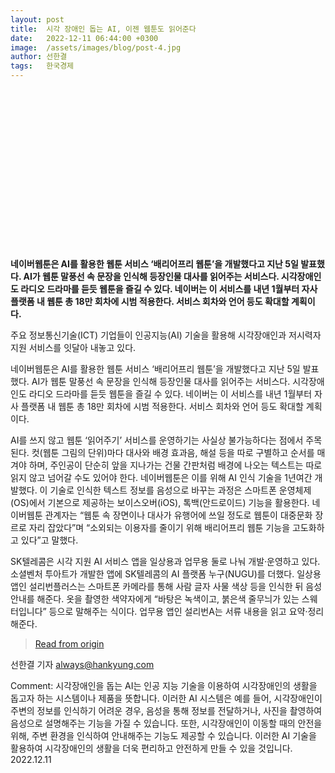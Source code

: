 ```yaml
---
layout: post
title:  시각 장애인 돕는 AI, 이젠 웹툰도 읽어준다
date:   2022-12-11 06:44:00 +0300
image:  /assets/images/blog/post-4.jpg
author: 선한결
tags:   한국경제  
---
```

<br><br><br><br><br><br><br><br><br><br><br><br><br><br><br>

**네이버웹툰은 AI를 활용한 웹툰 서비스 ‘배리어프리 웹툰’을 개발했다고 지난 5일 발표했다. AI가 웹툰 말풍선 속 문장을 인식해 등장인물 대사를 읽어주는 서비스다. 시각장애인도 라디오 드라마를 듣듯 웹툰을 즐길 수 있다. 네이버는 이 서비스를 내년 1월부터 자사 플랫폼 내 웹툰 총 18만 회차에 시범 적용한다. 서비스 회차와 언어 등도 확대할 계획이다.**

주요 정보통신기술(ICT) 기업들이 인공지능(AI) 기술을 활용해 시각장애인과 저시력자 지원 서비스를 잇달아 내놓고 있다.

네이버웹툰은 AI를 활용한 웹툰 서비스 ‘배리어프리 웹툰’을 개발했다고 지난 5일 발표했다. AI가 웹툰 말풍선 속 문장을 인식해 등장인물 대사를 읽어주는 서비스다. 시각장애인도 라디오 드라마를 듣듯 웹툰을 즐길 수 있다. 네이버는 이 서비스를 내년 1월부터 자사 플랫폼 내 웹툰 총 18만 회차에 시범 적용한다. 서비스 회차와 언어 등도 확대할 계획이다.

AI를 쓰지 않고 웹툰 ‘읽어주기’ 서비스를 운영하기는 사실상 불가능하다는 점에서 주목된다. 컷(웹툰 그림의 단위)마다 대사와 배경 효과음, 해설 등을 따로 구별하고 순서를 매겨야 하며, 주인공이 단순히 앞을 지나가는 건물 간판처럼 배경에 나오는 텍스트는 따로 읽지 않고 넘어갈 수도 있어야 한다. 네이버웹툰은 이를 위해 AI 인식 기술을 1년여간 개발했다. 이 기술로 인식한 텍스트 정보를 음성으로 바꾸는 과정은 스마트폰 운영체제(OS)에서 기본으로 제공하는 보이스오버(iOS), 톡백(안드로이드) 기능을 활용한다. 네이버웹툰 관계자는 “웹툰 속 장면이나 대사가 유행어에 쓰일 정도로 웹툰이 대중문화 장르로 자리 잡았다”며 “소외되는 이용자를 줄이기 위해 배리어프리 웹툰 기능을 고도화하고 있다”고 말했다.

SK텔레콤은 시각 지원 AI 서비스 앱을 일상용과 업무용 둘로 나눠 개발·운영하고 있다. 소셜벤처 투아트가 개발한 앱에 SK텔레콤의 AI 플랫폼 누구(NUGU)를 더했다. 일상용 앱인 설리번플러스는 스마트폰 카메라를 통해 사람 글자 사물 색상 등을 인식한 뒤 음성 안내를 해준다. 옷을 촬영한 색약자에게 “바탕은 녹색이고, 붉은색 줄무늬가 있는 스웨터입니다” 등으로 말해주는 식이다. 업무용 앱인 설리번A는 서류 내용을 읽고 요약·정리해준다.

> <a href="https://n.news.naver.com/mnews/article/015/0004786013?sid=105">Read from origin</a>

선한결 기자 always@hankyung.com

Comment: 시각장애인을 돕는 AI는 인공 지능 기술을 이용하여 시각장애인의 생활을 돕고자 하는 시스템이나 제품을 뜻합니다. 이러한 AI 시스템은 예를 들어, 시각장애인이 주변의 정보를 인식하기 어려운 경우, 음성을 통해 정보를 전달하거나, 사진을 촬영하여 음성으로 설명해주는 기능을 가질 수 있습니다. 또한, 시각장애인이 이동할 때의 안전을 위해, 주변 환경을 인식하여 안내해주는 기능도 제공할 수 있습니다. 이러한 AI 기술을 활용하여 시각장애인의 생활을 더욱 편리하고 안전하게 만들 수 있을 것입니다. 2022.12.11

